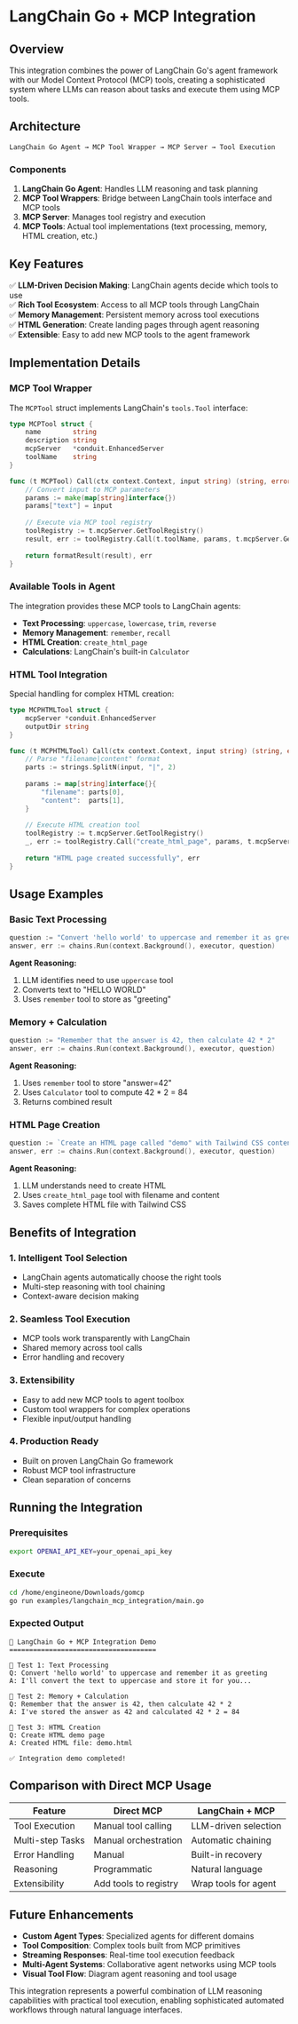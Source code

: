 # LangChain Go + MCP Integration

## Overview

This integration combines the power of LangChain Go's agent framework with our Model Context Protocol (MCP) tools, creating a sophisticated system where LLMs can reason about tasks and execute them using MCP tools.

## Architecture

```
LangChain Go Agent → MCP Tool Wrapper → MCP Server → Tool Execution
```

### Components

1. **LangChain Go Agent**: Handles LLM reasoning and task planning
2. **MCP Tool Wrappers**: Bridge between LangChain tools interface and MCP tools
3. **MCP Server**: Manages tool registry and execution
4. **MCP Tools**: Actual tool implementations (text processing, memory, HTML creation, etc.)

## Key Features

✅ **LLM-Driven Decision Making**: LangChain agents decide which tools to use  
✅ **Rich Tool Ecosystem**: Access to all MCP tools through LangChain  
✅ **Memory Management**: Persistent memory across tool executions  
✅ **HTML Generation**: Create landing pages through agent reasoning  
✅ **Extensible**: Easy to add new MCP tools to the agent framework  

## Implementation Details

### MCP Tool Wrapper

The `MCPTool` struct implements LangChain's `tools.Tool` interface:

```go
type MCPTool struct {
    name        string
    description string
    mcpServer   *conduit.EnhancedServer
    toolName    string
}

func (t MCPTool) Call(ctx context.Context, input string) (string, error) {
    // Convert input to MCP parameters
    params := make(map[string]interface{})
    params["text"] = input
    
    // Execute via MCP tool registry
    toolRegistry := t.mcpServer.GetToolRegistry()
    result, err := toolRegistry.Call(t.toolName, params, t.mcpServer.GetMemory())
    
    return formatResult(result), err
}
```

### Available Tools in Agent

The integration provides these MCP tools to LangChain agents:

- **Text Processing**: `uppercase`, `lowercase`, `trim`, `reverse`
- **Memory Management**: `remember`, `recall`
- **HTML Creation**: `create_html_page`
- **Calculations**: LangChain's built-in `Calculator`

### HTML Tool Integration

Special handling for complex HTML creation:

```go
type MCPHTMLTool struct {
    mcpServer *conduit.EnhancedServer
    outputDir string
}

func (t MCPHTMLTool) Call(ctx context.Context, input string) (string, error) {
    // Parse "filename|content" format
    parts := strings.SplitN(input, "|", 2)
    
    params := map[string]interface{}{
        "filename": parts[0],
        "content":  parts[1],
    }
    
    // Execute HTML creation tool
    toolRegistry := t.mcpServer.GetToolRegistry()
    _, err := toolRegistry.Call("create_html_page", params, t.mcpServer.GetMemory())
    
    return "HTML page created successfully", err
}
```

## Usage Examples

### Basic Text Processing

```go
question := "Convert 'hello world' to uppercase and remember it as greeting"
answer, err := chains.Run(context.Background(), executor, question)
```

**Agent Reasoning:**
1. LLM identifies need to use `uppercase` tool
2. Converts text to "HELLO WORLD"
3. Uses `remember` tool to store as "greeting"

### Memory + Calculation

```go
question := "Remember that the answer is 42, then calculate 42 * 2"
answer, err := chains.Run(context.Background(), executor, question)
```

**Agent Reasoning:**
1. Uses `remember` tool to store "answer=42"
2. Uses `Calculator` tool to compute 42 * 2 = 84
3. Returns combined result

### HTML Page Creation

```go
question := `Create an HTML page called "demo" with Tailwind CSS content`
answer, err := chains.Run(context.Background(), executor, question)
```

**Agent Reasoning:**
1. LLM understands need to create HTML
2. Uses `create_html_page` tool with filename and content
3. Saves complete HTML file with Tailwind CSS

## Benefits of Integration

### 1. **Intelligent Tool Selection**
- LangChain agents automatically choose the right tools
- Multi-step reasoning with tool chaining
- Context-aware decision making

### 2. **Seamless Tool Execution**
- MCP tools work transparently with LangChain
- Shared memory across tool calls
- Error handling and recovery

### 3. **Extensibility**
- Easy to add new MCP tools to agent toolbox
- Custom tool wrappers for complex operations
- Flexible input/output handling

### 4. **Production Ready**
- Built on proven LangChain Go framework
- Robust MCP tool infrastructure
- Clean separation of concerns

## Running the Integration

### Prerequisites

```bash
export OPENAI_API_KEY=your_openai_api_key
```

### Execute

```bash
cd /home/engineone/Downloads/gomcp
go run examples/langchain_mcp_integration/main.go
```

### Expected Output

```
🤖 LangChain Go + MCP Integration Demo
=====================================

📝 Test 1: Text Processing
Q: Convert 'hello world' to uppercase and remember it as greeting
A: I'll convert the text to uppercase and store it for you...

🧮 Test 2: Memory + Calculation  
Q: Remember that the answer is 42, then calculate 42 * 2
A: I've stored the answer as 42 and calculated 42 * 2 = 84

🎨 Test 3: HTML Creation
Q: Create HTML demo page
A: Created HTML file: demo.html

✅ Integration demo completed!
```

## Comparison with Direct MCP Usage

| Feature | Direct MCP | LangChain + MCP |
|---------|------------|-----------------|
| Tool Execution | Manual tool calling | LLM-driven selection |
| Multi-step Tasks | Manual orchestration | Automatic chaining |
| Error Handling | Manual | Built-in recovery |
| Reasoning | Programmatic | Natural language |
| Extensibility | Add tools to registry | Wrap tools for agent |

## Future Enhancements

- **Custom Agent Types**: Specialized agents for different domains
- **Tool Composition**: Complex tools built from MCP primitives  
- **Streaming Responses**: Real-time tool execution feedback
- **Multi-Agent Systems**: Collaborative agent networks using MCP tools
- **Visual Tool Flow**: Diagram agent reasoning and tool usage

This integration represents a powerful combination of LLM reasoning capabilities with practical tool execution, enabling sophisticated automated workflows through natural language interfaces.
